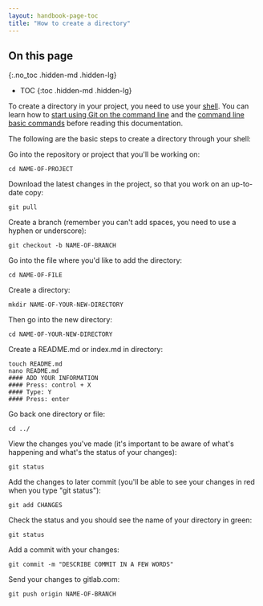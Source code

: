 ```yaml
---
layout: handbook-page-toc
title: "How to create a directory"
---
```


## On this page
{:.no_toc .hidden-md .hidden-lg}

- TOC
{:toc .hidden-md .hidden-lg}

To create a directory in your project, you need to use your [shell](https://docs.gitlab.com/ee/gitlab-basics/basic-git-commands.html). You can learn how to [start using Git on the command line](https://docs.gitlab.com/ee/gitlab-basics/start-using-git.html) and the [command line basic commands](https://docs.gitlab.com/ee/gitlab-basics/command-line-commands.html) before reading this documentation.

The following are the basic steps to create a directory through your shell:

Go into the repository or project that you'll be working on:
```
cd NAME-OF-PROJECT
```

Download the latest changes in the project, so that you work on an up-to-date copy:
```
git pull
```

Create a branch (remember you can't add spaces, you need to use a hyphen or underscore):
```
git checkout -b NAME-OF-BRANCH
```

Go into the file where you'd like to add the directory:
```
cd NAME-OF-FILE
```

Create a directory:
```
mkdir NAME-OF-YOUR-NEW-DIRECTORY
```

Then go into the new directory:
```
cd NAME-OF-YOUR-NEW-DIRECTORY
```

Create a README.md or index.md in directory:
```
touch README.md
nano README.md
#### ADD YOUR INFORMATION
#### Press: control + X
#### Type: Y
#### Press: enter
```

Go back one directory or file:
```
cd ../
```

View the changes you've made (it's important to be aware of what's happening and what's the status of your changes):
```
git status
```

Add the changes to later commit (you'll be able to see your changes in red when you type "git status"):
```
git add CHANGES
```

Check the status and you should see the name of your directory in green:
```
git status
```

Add a commit with your changes:
```
git commit -m "DESCRIBE COMMIT IN A FEW WORDS"
```

Send your changes to gitlab.com:
```
git push origin NAME-OF-BRANCH
```
